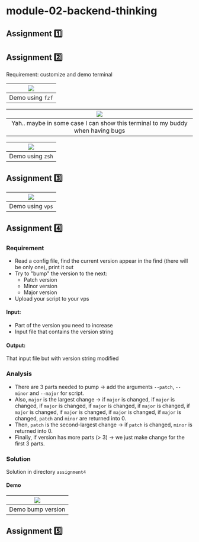# module-02-backend-thinking

## Assignment 1️⃣

## Assignment 2️⃣ 

Requirement: customize and demo terminal

| ![](https://i.imgur.com/nQhC5xT.png) |
|:---:|
| Demo using `fzf`|


|![](https://i.imgur.com/1UThqfB.png)|
|:---:|
| Yah.. maybe in some case I can show this terminal to my buddy when having bugs |

|![](https://i.imgur.com/KMNtFCe.jpg)|
|:---:|
| Demo using `zsh` |

## Assignment 3️⃣

|![](https://i.imgur.com/EraArVM.png)|
|:---:|
| Demo using `vps` |

## Assignment 4️⃣

### Requirement
- Read a config file, find the current version appear in the find (there will be only one), print it out
- Try to "bump" the version to the next:
  - Patch version 
  - Minor version 
  - Major version
- Upload your script to your vps

#### Input:
- Part of the version you need to increase
- Input file that contains the version string

#### Output:
That input file but with version string modified

### Analysis

- There are 3 parts needed to pump → add the arguments `--patch`, `--minor` and `--major` for script.
- Also, `major` is the largest change → if `major` is changed, if `major` is changed, if `major` is changed, if `major` is changed, if `major` is changed, if `major` is changed, if `major` is changed, if `major` is changed, if `major` is changed, `patch` and `minor` are returned into 0.
- Then, `patch` is the second-largest change → if `patch` is changed, `minor` is returned into 0.
- Finally, if version has more parts (> 3) → we just make change for the first 3 parts.

### Solution

Solution in directory `assignment4`

#### Demo

|![](https://i.imgur.com/a0Lqram.png)|
|:---:|
| Demo bump version |


## Assignment 5️⃣


